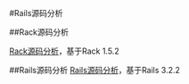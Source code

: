 #Rails源码分析

##Rack源码分析

[Rack源码分析](https://github.com/jameszhan/rfsc/blob/master/notes/Rack_Inside.pdf)，基于Rack 1.5.2


##Rails源码分析
[Rails源码分析](https://github.com/jameszhan/rfsc/blob/master/notes/Rails_Exploration.pdf)，基于Rails 3.2.2
